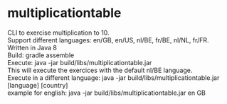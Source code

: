# multiplicationtable
CLI to exercise multiplication to 10.  
Support different languages: en/GB, en/US, nl/BE, fr/BE, nl/NL, fr/FR.  
Written in Java 8  
Build: gradle assemble  
Execute:  java -jar build/libs/multiplicationtable.jar  
    This will execute the exercices with the default nl/BE language.  
Execute in a different language: java -jar build/libs/multiplicationtable.jar [language] [country]  
    example for english: java -jar build/libs/multiplicationtable.jar en GB
